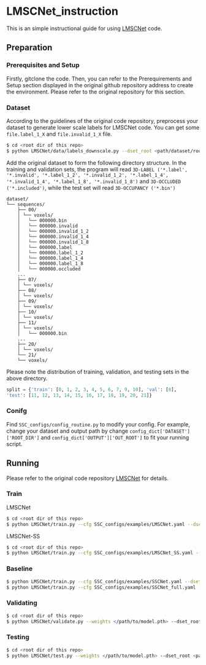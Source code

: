 # LMSCNet_instruction

This is an simple instructional guide for using [LMSCNet](https://github.com/astra-vision/LMSCNet) code.

## Preparation

### Prerequisites and Setup
Firstly, gitclone the code. Then, you can refer to the Prerequirements and Setup section displayed in the original github repository address to create the environment. Please refer to the original repository for this section.

### Dataset

According to the guidelines of the original code repository, preprocess your dataset to generate lower scale labels for LMSCNet code. You can get some ```file.label_1_X``` and ```file.invalid_1_X``` file.

```bash
$ cd <root dir of this repo>
$ python LMSCNet/data/labels_downscale.py --dset_root <path/dataset/root>
```

Add the original dataset to form the following directory structure. In the training and validation sets, the program will read ```3D-LABEL ('*.label', '*.invalid', '*.label_1_2', '*.invalid_1_2', '*.label_1_4', '*.invalid_1_4', '*.label_1_8', '*.invalid_1_8')``` and ```3D-OCCLUDED ('*.included')```, while the test set will read ```3D-OCCUPANCY ('*.bin')```

```
dataset/
└── sequences/
    ├── 00/
    │ └── voxels/
    │   └── 000000.bin
    │   └── 000000.invalid
    │   └── 000000.invalid_1_2
    │   └── 000000.invalid_1_4
    │   └── 000000.invalid_1_8
    │   └── 000000.label
    │   └── 000000.label_1_2
    │   └── 000000.label_1_4
    │   └── 000000.label_1_8
    │   └── 000000.occluded
    ...
    ├── 07/
    │ └── voxels/
    ├── 08/
    │ └── voxels/
    ├── 09/
    │ └── voxels/
    ├── 10/
    │ └── voxels/
    ├── 11/
    │ └── voxels/
    │   └── 000000.bin
    ...
    ├── 20/
    │ └── voxels/
    └── 21/
    └── voxels/
```

Please note the distribution of training, validation, and testing sets in the above directory.

```python
split = {'train': [0, 1, 2, 3, 4, 5, 6, 7, 9, 10], 'val': [8],
'test': [11, 12, 13, 14, 15, 16, 17, 18, 19, 20, 21]}
```

### Conifg

Find ```SSC_configs/config_routine.py``` to modify your config. For example, change your dataset and output path by change ```config_dict['DATASET']['ROOT_DIR']``` and ```config_dict['OUTPUT']['OUT_ROOT']``` to fit your running script.

## Running

Please refer to the original code repository [LMSCNet](https://github.com/astra-vision/LMSCNet) for details. 

### Train

LMSCNet
```bash
$ cd <root dir of this repo>
$ python LMSCNet/train.py --cfg SSC_configs/examples/LMSCNet.yaml --dset_root <path/dataset/root>
```

LMSCNet-SS
```bash
$ cd <root dir of this repo>
$ python LMSCNet/train.py --cfg SSC_configs/examples/LMSCNet_SS.yaml --dset_root <path/dataset/root>
```

### Baseline
```bash
$ python LMSCNet/train.py --cfg SSC_configs/examples/SSCNet.yaml --dset_root <path/dataset/root>
$ python LMSCNet/train.py --cfg SSC_configs/examples/SSCNet_full.yaml --dset_root <path/dataset/root>
```

### Validating 
```bash
$ cd <root dir of this repo>
$ python LMSCNet/validate.py --weights </path/to/model.pth> --dset_root <path/dataset/root>
```

### Testing
```bash
$ cd <root dir of this repo>
$ python LMSCNet/test.py --weights </path/to/model.pth> --dset_root <path/dataset/root> --out_path <predictions/output/path>
```